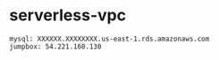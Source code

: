 # serverless-vpc

```
mysql: XXXXXX.XXXXXXXX.us-east-1.rds.amazonaws.com
jumpbox: 54.221.160.130
```
